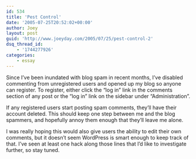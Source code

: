 ```yaml
---
id: 534
title: 'Pest Control'
date: '2005-07-25T20:52:02+00:00'
author: Joey
layout: post
guid: 'http://www.joeyday.com/2005/07/25/pest-control-2'
dsq_thread_id:
    - '1744277926'
categories:
    - essay
---
```


Since I’ve been inundated with blog spam in recent months, I’ve disabled commenting from unregistered users and opened up my blog so anyone can register. To register, either click the “log in” link in the comments section of any post or the “log in” link on the sidebar under “Administration”.

If any registered users start posting spam comments, they’ll have their account deleted. This should keep one step between me and the blog spammers, and hopefully annoy them enough that they’ll leave me alone.

I was really hoping this would also give users the ability to edit their own comments, but it doesn’t seem WordPress is smart enough to keep track of that. I’ve seen at least one hack along those lines that I’d like to investigate further, so stay tuned.
